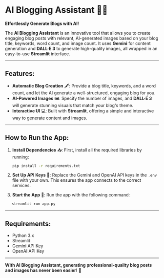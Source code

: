 # AI Blogging Assistant 📝✨

**Effortlessly Generate Blogs with AI!**

The **AI Blogging Assistant** is an innovative tool that allows you to create engaging blog posts with relevant, AI-generated images based on your blog title, keywords, word count, and image count. It uses **Gemini** for content generation and **DALL·E 3** to generate high-quality images, all wrapped in an easy-to-use **Streamlit** interface.

---

## Features:
- **Automatic Blog Creation** 🖋️: Provide a blog title, keywords, and a word count, and let the AI generate a well-structured, engaging blog for you.
- **AI-Powered Images** 🖼️: Specify the number of images, and **DALL·E 3** will generate stunning visuals that match your blog's theme.
- **Interactive UI** 💻: Built with **Streamlit**, offering a simple and interactive way to generate content and images.

---

## How to Run the App:
1. **Install Dependencies** 📥: 
   First, install all the required libraries by running:
   ```bash
   pip install -r requirements.txt
   ```
2. **Set Up API Keys** 🔑: 
Replace the Gemini and OpenAI API keys in the `.env` file with your own. This ensures the app connects to the correct services.

3. **Start the App** 🚀: 
Run the app with the following command:
```bash
   streamlit run app.py
   ```
---

## Requirements:
- Python 3.x
- Streamlit
- Gemini API Key
- OpenAI API Key

---

**With AI Blogging Assistant, generating professional-quality blog posts and images has never been easier!** 🌟
